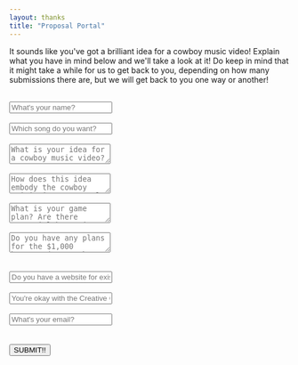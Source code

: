 ```yaml
---
layout: thanks
title: "Proposal Portal"
---
```

It sounds like you've got a brilliant idea for a cowboy music video! Explain what you have in mind below and we'll take a look at it! Do keep in mind that it might take a while for us to get back to you, depending on how many submissions there are, but we will get back to you one way or another!

<br>
<form method="POST" action="https://formspree.io/xwkplydy">
  <input type="hidden" name="_subject" value="New Art/Writing Submission!" />
  <input type="text" placeholder="What's your name?" name="cowboy"><br><div id="black"></div><br>
  <input type="text" placeholder="Which song do you want?" name="song"><br><div id="black"></div><br>
  <textarea name="proposal" placeholder="What is your idea for a cowboy music video?"></textarea><br><br>
  <textarea name="how it's personal" placeholder="How does this idea embody the cowboy spirit in a personal, new, or interesting way? What about your unique perspective offers new insights into the role of the cowboy?"></textarea><br><br>
  <textarea name="game plan" placeholder="What is your game plan? Are there potential bumps in the road you've thought about? What resources or experience do you have that will help you see this project to completion?"></textarea><br><br>
  <textarea name="what will happen to money" placeholder="Do you have any plans for the $1,000 bounty? (It can be as simple as buying yourself some food or throwing a party! Just asking!)"></textarea><br><br><br>
  <input type="text" placeholder="Do you have a website for existing work?" name="website"><br><div id="black"></div><br>
  <input type="text" placeholder="You're okay with the Creative Commons condition?" name="creativecommons"><br><div id="black"></div><br>
  <input name="email" placeholder="What's your email?" type="email"><br><div id="black"></div><br><br>
  <button type="submit">SUBMIT!!</button>
  <input type="hidden" name="_next" value="https://CowboyCollective.cc/Home" />
</form><br><br>
